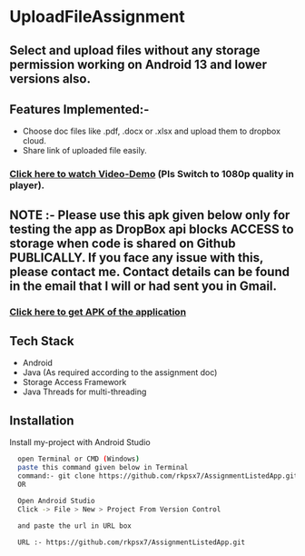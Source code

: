 # UploadFileAssignment

## Select and upload files without any storage permission working on Android 13 and lower versions also.

## Features Implemented:-
- Choose doc files like .pdf, .docx or .xlsx and upload them to dropbox cloud.
- Share link of uploaded file easily.

### [Click here to watch Video-Demo](https://drive.google.com/file/d/1YMzVuLNduZLWkWDxqWzuuzod26EYq6V8/view?usp=sharing) (Pls Switch to 1080p quality in player).

## **NOTE** :- Please use this apk given below only for testing the app as DropBox api blocks ACCESS to storage when code is shared on Github PUBLICALLY. If you face any issue with this, please contact me. Contact details can be found in the email that I will or had sent you in Gmail.
### [Click here to get APK of the application](https://drive.google.com/file/d/1DZ_bTKbaNxRYYDb-dyfv5VYSQMkRaQp4/view?usp=share_link)

## Tech Stack
- Android
- Java (As required according to the assignment doc)
- Storage Access Framework
- Java Threads for multi-threading



## Installation

Install my-project with Android Studio

```bash
  open Terminal or CMD (Windows)
  paste this command given below in Terminal
  command:- git clone https://github.com/rkpsx7/AssignmentListedApp.git
  OR

  Open Android Studio
  Click -> File > New > Project From Version Control
 
  and paste the url in URL box

  URL :- https://github.com/rkpsx7/AssignmentListedApp.git
```
